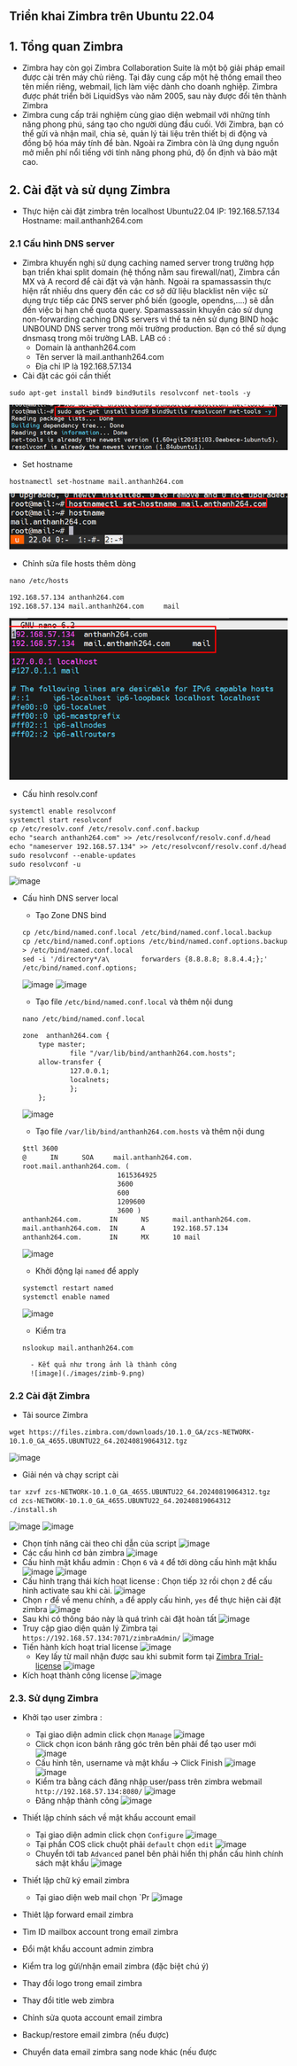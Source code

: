 ## Triển khai Zimbra trên Ubuntu 22.04

## 1. Tổng quan Zimbra 
- Zimbra hay còn gọi Zimbra Collaboration Suite là một bộ giải pháp email được cài trên máy chủ riêng. Tại đây cung cấp một hệ thống email theo tên miền riêng, webmail, lịch làm việc dành cho doanh nghiệp. Zimbra được phát triển bởi LiquidSys vào năm 2005, sau này được đổi tên thành Zimbra
- Zimbra cung cấp trải nghiệm cùng giao diện webmail với những tính năng phong phú, sáng tạo cho người dùng đầu cuối. Với Zimbra, bạn có thể gửi và nhận mail, chia sẻ, quản lý tài liệu trên thiết bị di động và đồng bộ hóa máy tính để bàn. Ngoài ra Zimbra còn là ứng dụng nguồn mở miễn phí nổi tiếng với tính năng phong phú, độ ổn định và bảo mật cao.
## 2. Cài đặt và sử dụng Zimbra 
- Thực hiện cài đặt zimbra trên localhost Ubuntu22.04 
IP: 192.168.57.134
Hostname: mail.anthanh264.com
### 2.1 Cấu hình DNS server 
- Zimbra khuyến nghị sử dụng caching named server trong trường hợp bạn triển khai split domain (hệ thống nằm sau firewall/nat), Zimbra cần MX và A record để cài đặt và vận hành. Ngoài ra spamassassin thực hiện rất nhiều dns query đến các cơ sở dữ liệu blacklist nên việc sử dụng trực tiếp các DNS server phổ biến (google, opendns,….) sẽ dẫn đến việc bị hạn chế quota query.
Spamassassin khuyến cáo sử dụng non-forwarding caching DNS servers vì thế ta nên sử dụng BIND hoặc UNBOUND DNS server trong môi trường production. Bạn có thể sử dụng dnsmasq trong môi trường LAB.
LAB có :
	* Domain là anthanh264.com
	* Tên server là mail.anthanh264.com 
	* Địa chỉ IP là 192.168.57.134
- Cài đặt các gói cần thiết
```
sudo apt-get install bind9 bind9utils resolvconf net-tools -y
```
![image](./images/zim-cf0.png)
- Set hostname 
```
hostnamectl set-hostname mail.anthanh264.com
```
![image](./images/zimb-1.png)
- Chỉnh sửa file hosts thêm dòng 
```
nano /etc/hosts
```
```
192.168.57.134 anthanh264.com     
192.168.57.134 mail.anthanh264.com     mail
```
![image](./images/zimb-2.png)
- Cấu hình resolv.conf
```
systemctl enable resolvconf
systemctl start resolvconf
cp /etc/resolv.conf /etc/resolv.conf.conf.backup
echo "search anthanh264.com" >> /etc/resolvconf/resolv.conf.d/head
echo "nameserver 192.168.57.134" >> /etc/resolvconf/resolv.conf.d/head
sudo resolvconf --enable-updates
sudo resolvconf -u
````
![image](./images/zimb-3.png)

- Cấu hình DNS server local 
	* Tạo Zone DNS bind 
	```
	cp /etc/bind/named.conf.local /etc/bind/named.conf.local.backup
	cp /etc/bind/named.conf.options /etc/bind/named.conf.options.backup
	> /etc/bind/named.conf.local
	sed -i '/directory*/a\        forwarders {8.8.8.8; 8.8.4.4;};' /etc/bind/named.conf.options;

	```
	![image](./images/zimb-4.png)
	![image](./images/zimb-5.png)
	* Tạo file `/etc/bind/named.conf.local` và thêm nội dung 
	```
	nano /etc/bind/named.conf.local
	```
	```
	zone  anthanh264.com {
        type master;
                file "/var/lib/bind/anthanh264.com.hosts";
        allow-transfer {
                127.0.0.1;
                localnets;
                };
        };
	```
	![image](./images/zimb-6.png)
	
	* Tạo file `/var/lib/bind/anthanh264.com.hosts` và thêm nội dung 
	```
	$ttl 3600
	@      IN      SOA     mail.anthanh264.com. root.mail.anthanh264.com. (
							1615364925
							3600
							600
							1209600
							3600 )
	anthanh264.com.       IN      NS      mail.anthanh264.com.
	mail.anthanh264.com.  IN      A       192.168.57.134
	anthanh264.com.       IN      MX      10 mail

	```
	![image](./images/zimb-7.png)
	
	* Khởi động lại `named` để apply 
	```
	systemctl restart named
	systemctl enable named
	```
	![image](./images/zimb-8.png)
	
	* Kiểm tra 
	```
	nslookup mail.anthanh264.com
	```
		- Kết quả như trong ảnh là thành công 
		![image](./images/zimb-9.png)


### 2.2 Cài đặt Zimbra 

- Tải source Zimbra 
```
wget https://files.zimbra.com/downloads/10.1.0_GA/zcs-NETWORK-10.1.0_GA_4655.UBUNTU22_64.20240819064312.tgz
```
![image](./images/zim-cf5.png)
- Giải nén và chạy script cài 
```
tar xzvf zcs-NETWORK-10.1.0_GA_4655.UBUNTU22_64.20240819064312.tgz
cd zcs-NETWORK-10.1.0_GA_4655.UBUNTU22_64.20240819064312
./install.sh
```
![image](./images/zim-cf6.png)
![image](./images/zim-cf7.png)
- Chọn tính năng cài theo chỉ dẫn của script 
![image](./images/zim-cf10.png)
- Các cấu hình cơ bản zimbra 
![image](./images/zim-cf11.png)
- Cấu hình mật khẩu admin : Chọn `6` và `4` để tới dòng cấu hình mật khẩu
![image](./images/zimb-12.png)
![image](./images/zimb-13.png)
- Cấu hình trạng thái kích hoạt license : Chọn tiếp `32` rồi chọn `2` để cấu hình activate sau khi cài.
![image](./images/zimb-14.png)
- Chọn `r` để về menu chính, `a` để apply cấu hình, `yes` để thực hiện cài đặt zimbra 
![image](./images/zimb-15.png)
- Sau khi có thông báo này là quá trình cài đặt hoàn tất 
![image](./images/zimb-16.png)
- Truy cập giao diện quản lý Zimbra tại `https://192.168.57.134:7071/zimbraAdmin/`
![image](./images/zimb-17.png)
- Tiến hành kích hoạt trial license 
![image](./images/zimbra-key.png)
	* Key lấy từ mail nhận được sau khi submit form tại [Zimbra Trial-license](https://www.zimbra.com/connect/forms/?form=trial-license)
	![image](./images/zimb-18.png)
- Kích hoạt thành công license
![image](./images/zimbra-activate.png)

### 2.3. Sử dụng Zimbra 
+ Khởi tạo user zimbra : 
	* Tại giao diện admin click chọn `Manage`
	![image](./images/zimb-19.png)
	* Click chọn icon bánh răng góc trên bên phải để tạo user mới
	![image](./images/zimb-20.png)
	* Cấu hình tên, username và mật khẩu -> Click Finish
	![image](./images/zimb-21.png)
	![image](./images/zimb-22.png)
	* Kiểm tra bằng cách đăng nhập user/pass trên zimbra webmail `http://192.168.57.134:8080/`
	![image](./images/zimb-23.png)
	* Đăng nhập thành công
	![image](./images/zimb-24.png)

+ Thiết lập chính sách về mật khẩu account email
	* Tại giao diện admin click chọn `Configure`
	![image](./images/zimb-25.png)
	* Tại phần COS click chuột phải `default` chọn `edit`
	![image](./images/zimb-26.png)
	* Chuyển tới tab `Advanced` panel bên phải hiển thị phần cấu hình chính sách mật khẩu 
	![image](./images/zimb-27.png)

+ Thiết lập chữ ký email zimbra
	* Tại giao diện web mail chọn `Pr
	![image](./images/zimb-28.png)

+ Thiêt lập forward email zimbra
+ Tìm ID mailbox account trong email zimbra
+ Đổi mật khẩu account admin zimbra
+ Kiểm tra log gửi/nhận email zimbra (đặc biệt chú ý)
+ Thay đổi logo trong email zimbra
+ Thay đổi title web zimbra
+ Chỉnh sửa quota account email zimbra
+ Backup/restore email zimbra (nếu được)
+ Chuyển data email zimbra sang node khác (nếu được
	




